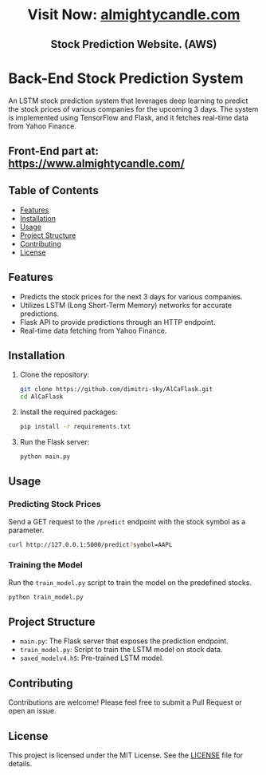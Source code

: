 <div align="center">
  <h1>Visit Now: <a href="https://www.almightycandle.com/">almightycandle.com</a></h1>
  <h2>Stock Prediction Website. (AWS)</h2> 
</div>

# Back-End Stock Prediction System

An LSTM stock prediction system that leverages deep learning to predict the stock prices of various companies for the upcoming 3 days. The system is implemented using TensorFlow and Flask, and it fetches real-time data from Yahoo Finance.

<div>
   <h2>Front-End part at: <a href="https://github.com/cod-cs-club/almightycandle">https://www.almightycandle.com/</a></h2> 
</div>


## Table of Contents

- [Features](#features)
- [Installation](#installation)
- [Usage](#usage)
- [Project Structure](#project-structure)
- [Contributing](#contributing)
- [License](#license)

## Features

- Predicts the stock prices for the next 3 days for various companies.
- Utilizes LSTM (Long Short-Term Memory) networks for accurate predictions.
- Flask API to provide predictions through an HTTP endpoint.
- Real-time data fetching from Yahoo Finance.

## Installation

1. Clone the repository:

   ```bash
   git clone https://github.com/dimitri-sky/AlCaFlask.git
   cd AlCaFlask
   ```

2. Install the required packages:

   ```bash
   pip install -r requirements.txt
   ```

3. Run the Flask server:

   ```bash
   python main.py
   ```

## Usage

### Predicting Stock Prices

Send a GET request to the `/predict` endpoint with the stock symbol as a parameter.

```bash
curl http://127.0.0.1:5000/predict?symbol=AAPL
```

### Training the Model

Run the `train_model.py` script to train the model on the predefined stocks.

```bash
python train_model.py
```

## Project Structure

- `main.py`: The Flask server that exposes the prediction endpoint.
- `train_model.py`: Script to train the LSTM model on stock data.
- `saved_modelv4.h5`: Pre-trained LSTM model.

## Contributing

Contributions are welcome! Please feel free to submit a Pull Request or open an issue.

## License

This project is licensed under the MIT License. See the [LICENSE](LICENSE) file for details.

